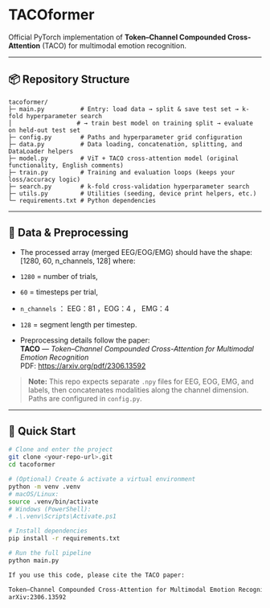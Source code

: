 # TACOformer

Official PyTorch implementation of **Token–Channel Compounded Cross-Attention** (TACO) for multimodal emotion recognition.

---

## 📦 Repository Structure


```
tacoformer/
├─ main.py          # Entry: load data → split & save test set → k-fold hyperparameter search
│                  # → train best model on training split → evaluate on held-out test set
├─ config.py        # Paths and hyperparameter grid configuration
├─ data.py          # Data loading, concatenation, splitting, and DataLoader helpers
├─ model.py         # ViT + TACO cross-attention model (original functionality, English comments)
├─ train.py         # Training and evaluation loops (keeps your loss/accuracy logic)
├─ search.py        # k-fold cross-validation hyperparameter search
├─ utils.py         # Utilities (seeding, device print helpers, etc.)
└─ requirements.txt # Python dependencies
```

---

## 🧪 Data & Preprocessing

- The processed array (merged EEG/EOG/EMG) should have the shape:
[1280, 60, n_channels, 128]
where:
- `1280` = number of trials,
- `60`   = timesteps per trial,
- `n_channels` ： EEG：81 ，EOG：4 ， EMG：4 
- `128`  = segment length per timestep.

- Preprocessing details follow the paper:  
**TACO** — *Token–Channel Compounded Cross-Attention for Multimodal Emotion Recognition*  
PDF: https://arxiv.org/pdf/2306.13592

> **Note:** This repo expects separate `.npy` files for EEG, EOG, EMG, and labels, then concatenates modalities along the channel dimension. Paths are configured in `config.py`.

---

## 🚀 Quick Start

```bash
# Clone and enter the project
git clone <your-repo-url>.git
cd tacoformer

# (Optional) Create & activate a virtual environment
python -m venv .venv
# macOS/Linux:
source .venv/bin/activate
# Windows (PowerShell):
# .\.venv\Scripts\Activate.ps1

# Install dependencies
pip install -r requirements.txt

# Run the full pipeline
python main.py

If you use this code, please cite the TACO paper:

Token–Channel Compounded Cross-Attention for Multimodal Emotion Recognition, 2023.
arXiv:2306.13592
